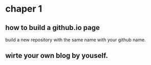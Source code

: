 # chaper 1
## how to build a github.io page
build a new repository with the same name with your github name.

## wirte your own blog by youself.
